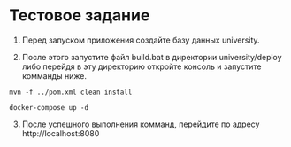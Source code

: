 # Тестовое задание

1. Перед запуском приложения создайте базу данных university.

2. После этого запустите файл build.bat в директории university/deploy либо перейдя в эту директорию откройте консоль и
   запустите комманды ниже.

```
mvn -f ../pom.xml clean install

docker-compose up -d
```

3. После успешного выполнения комманд, перейдите по адресу http://localhost:8080

